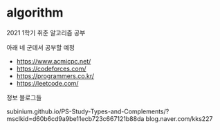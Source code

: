# algorithm

2021 1학기 취준 알고리즘 공부

아래 네 군데서 공부할 예정

 - https://www.acmicpc.net/
 - https://codeforces.com/
 - https://programmers.co.kr/
 - https://leetcode.com/

정보 블로그들

subinium.github.io/PS-Study-Types-and-Complements/?msclkid=d60b6cd9a9be11ecb723c667121b88da
blog.naver.com/kks227